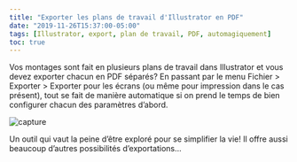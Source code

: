 ```yaml
---
title: "Exporter les plans de travail d'Illustrator en PDF"
date: "2019-11-26T15:37:00-05:00"
tags: [Illustrator, export, plan de travail, PDF, automagiquement]
toc: true
---
```


Vos montages sont fait en plusieurs plans de travail dans Illustrator et vous devez exporter chacun en PDF séparés? En passant par le menu Fichier > Exporter > Exporter pour les écrans (ou même pour impression dans le cas présent), tout se fait de manière automatique si on prend le temps de bien configurer chacun des paramètres d’abord.

![capture](../images/1nfograph3/illustrator-export-pdf.png)

Un outil qui vaut la peine d’être exploré pour se simplifier la vie! Il offre aussi beaucoup d’autres possibilités d’exportations…
